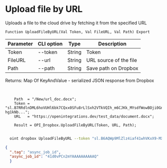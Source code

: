 ﻿---
sidebar_position: 5
---

# Upload file by URL
 Uploads a file to the cloud drive by fetching it from the specified URL



`Function UploadFileByURL(Val Token, Val FileURL, Val Path) Export`

  | Parameter | CLI option | Type | Description |
  |-|-|-|-|
  | Token | --token | String | Token |
  | FileURL | --url | String | URL source of the file |
  | Path | --path | String | Save path on Dropbox |

  
  Returns:  Map Of KeyAndValue - serialized JSON response from Dropbox

<br/>




```bsl title="Code example"
    Path  = "/New/url_doc.docx";
    Token = "sl.B7RRdlnDML6hoVUHl6bk7CQxx0SFu8rLlSxh2VTkVQIh_m6CJKk_MYsdfWowBOji0Gn-hg1kNb...";
    URL   = "https://openintegrations.dev/test_data/document.docx";

    Result = OPI_Dropbox.UploadFileByURL(Token, URL, Path);
```



```sh title="CLI command example"
    
  oint dropbox UploadFileByURL --token "sl.B6AQWp9MlZlz4iaf41whVKxX9-MXeCiQhPRe4YIRxFmZ3zHsdjmOAatzgaWVhqmlIOvDD6WIUQ..." --url %url% --path %path%

```

```json title="Result"
{
  ".tag": "async_job_id",
  "async_job_id": "41d0vPCn2mYAAAAAAAAAAQ"
  }
```
